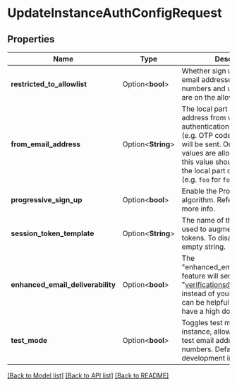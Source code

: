 # UpdateInstanceAuthConfigRequest

## Properties

Name | Type | Description | Notes
------------ | ------------- | ------------- | -------------
**restricted_to_allowlist** | Option<**bool**> | Whether sign up is restricted to email addresses, phone numbers and usernames that are on the allowlist. | [optional][default to false]
**from_email_address** | Option<**String**> | The local part of the email address from which authentication-related emails (e.g. OTP code, magic links) will be sent. Only alphanumeric values are allowed. Note that this value should contain only the local part of the address (e.g. `foo` for `foo@example.com`). | [optional]
**progressive_sign_up** | Option<**bool**> | Enable the Progressive Sign Up algorithm. Refer to the [docs](https://clerk.com/docs/upgrade-guides/progressive-sign-up) for more info. | [optional]
**session_token_template** | Option<**String**> | The name of the JWT Template used to augment your session tokens. To disable this, pass an empty string. | [optional]
**enhanced_email_deliverability** | Option<**bool**> | The \"enhanced_email_deliverability\" feature will send emails from \"verifications@clerk.dev\" instead of your domain. This can be helpful if you do not have a high domain reputation. | [optional]
**test_mode** | Option<**bool**> | Toggles test mode for this instance, allowing the use of test email addresses and phone numbers. Defaults to true for development instances. | [optional]

[[Back to Model list]](../README.md#documentation-for-models) [[Back to API list]](../README.md#documentation-for-api-endpoints) [[Back to README]](../README.md)


